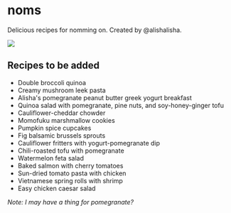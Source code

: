 # noms
Delicious recipes for nomming on. Created by @alishalisha.

![](http://i.imgur.com/fG5uAzD.png)

## Recipes to be added
* Double broccoli quinoa
* Creamy mushroom leek pasta
* Alisha's pomegranate peanut butter greek yogurt breakfast
* Quinoa salad with pomegranate, pine nuts, and soy-honey-ginger tofu
* Cauliflower-cheddar chowder
* Momofuku marshmallow cookies
* Pumpkin spice cupcakes
* Fig balsamic brussels sprouts
* Cauliflower fritters with yogurt-pomegranate dip
* Chili-roasted tofu with pomegranate
* Watermelon feta salad
* Baked salmon with cherry tomatoes
* Sun-dried tomato pasta with chicken
* Vietnamese spring rolls with shrimp
* Easy chicken caesar salad

_Note: I may have a thing for pomegranate?_


